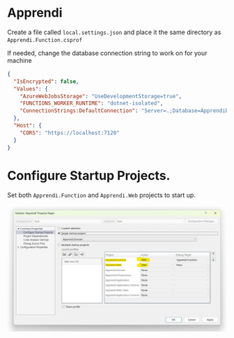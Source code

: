 # Apprendi

Create a file called ```local.settings.json``` and place it the same directory as ```Apprendi.Function.csprof```

If needed, change the database connection string to work on for your machine

``` json
{
  "IsEncrypted": false,
  "Values": {
    "AzureWebJobsStorage": "UseDevelopmentStorage=true",
    "FUNCTIONS_WORKER_RUNTIME": "dotnet-isolated",
    "ConnectionStrings:DefaultConnection": "Server=.;Database=ApprendiDbContext;Trusted_Connection=True;TrustServerCertificate=True;"
  },
  "Host": {
    "CORS": "https://localhost:7120"
  }
}
```


# Configure Startup Projects.

Set both ```Apprendi.Function``` and ```Apprendi.Web``` projects to start up.


![Startup Project image](./startup-projects-image.jpg)
